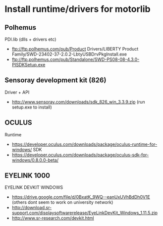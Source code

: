 # Install runtime/drivers for motorlib

## Polhemus
PDI.lib (dlls + drivers etc)
- ftp://ftp.polhemus.com/pub/Product Drivers/LIBERTY Product Family/SWD-23402-37-2.0.2-LbtyUSBDrvPkgInstall.exe
- ftp://ftp.polhemus.com/pub/Standalone/SWD-PS08-08-4.3.0-PISDKSetup.exe

## Sensoray development kit (826)
Driver + API
- http://www.sensoray.com/downloads/sdk_826_win_3.3.9.zip (run setup.exe to install)

## OCULUS
Runtime
- https://developer.oculus.com/downloads/package/oculus-runtime-for-windows/
SDK
- https://developer.oculus.com/downloads/package/oculus-sdk-for-windows/0.8.0.0-beta/

## EYELINK 1000
EYELINK DEVKIT WINDOWS
- https://drive.google.com/file/d/0BxatK_9WQ--eanUxUVhBdDh0V1E  (others dont seem to work on university network)
- http://download.sr-support.com/displaysoftwarerelease/EyeLinkDevKit_Windows_1.11.5.zip
- http://www.sr-research.com/devkit.html
